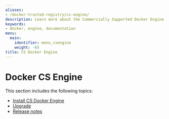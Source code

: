 ```yaml
---
aliases:
- /docker-trusted-registry/cs-engine/
description: Learn more about the Commercially Supported Docker Engine.
keywords:
- docker, engine, documentation
menu:
  main:
    identifier: menu_csengine
    weight: -65
title: CS Docker Engine
---
```


# Docker CS Engine

This section includes the following topics:

* [Install CS Docker Engine](install.md)
* [Upgrade](upgrade.md)
* [Release notes](release-notes/release-notes.md)
